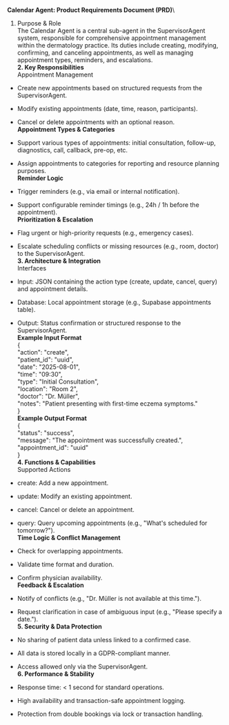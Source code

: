 **Calendar Agent: Product Requirements Document (PRD)**\
1. Purpose & Role\
The Calendar Agent is a central sub-agent in the SupervisorAgent system,
responsible for comprehensive appointment management within the
dermatology practice. Its duties include creating, modifying,
confirming, and canceling appointments, as well as managing appointment
types, reminders, and escalations.\
**2. Key Responsibilities**\
Appointment Management

- Create new appointments based on structured requests from the
  SupervisorAgent.

- Modify existing appointments (date, time, reason, participants).

- Cancel or delete appointments with an optional reason.\
  **Appointment Types & Categories**

<!-- -->

- Support various types of appointments: initial consultation,
  follow-up, diagnostics, call, callback, pre-op, etc.

- Assign appointments to categories for reporting and resource planning
  purposes.\
  **Reminder Logic**

<!-- -->

- Trigger reminders (e.g., via email or internal notification).

- Support configurable reminder timings (e.g., 24h / 1h before the
  appointment).\
  **Prioritization & Escalation**

<!-- -->

- Flag urgent or high-priority requests (e.g., emergency cases).

- Escalate scheduling conflicts or missing resources (e.g., room,
  doctor) to the SupervisorAgent.\
  **3. Architecture & Integration**\
  Interfaces

<!-- -->

- Input: JSON containing the action type (create, update, cancel, query)
  and appointment details.

- Database: Local appointment storage (e.g., Supabase appointments
  table).

- Output: Status confirmation or structured response to the
  SupervisorAgent.\
  **Example Input Format**\
  {\
  \"action\": \"create\",\
  \"patient_id\": \"uuid\",\
  \"date\": \"2025-08-01\",\
  \"time\": \"09:30\",\
  \"type\": \"Initial Consultation\",\
  \"location\": \"Room 2\",\
  \"doctor\": \"Dr. Müller\",\
  \"notes\": \"Patient presenting with first-time eczema symptoms.\"\
  }\
  **Example Output Format**\
  {\
  \"status\": \"success\",\
  \"message\": \"The appointment was successfully created.\",\
  \"appointment_id\": \"uuid\"\
  }\
  **4. Functions & Capabilities**\
  Supported Actions

<!-- -->

- create: Add a new appointment.

- update: Modify an existing appointment.

- cancel: Cancel or delete an appointment.

- query: Query upcoming appointments (e.g., "What's scheduled for
  tomorrow?").\
  **Time Logic & Conflict Management**

<!-- -->

- Check for overlapping appointments.

- Validate time format and duration.

- Confirm physician availability.\
  **Feedback & Escalation**

<!-- -->

- Notify of conflicts (e.g., "Dr. Müller is not available at this
  time.").

- Request clarification in case of ambiguous input (e.g., "Please
  specify a date.").\
  **5. Security & Data Protection**

<!-- -->

- No sharing of patient data unless linked to a confirmed case.

- All data is stored locally in a GDPR-compliant manner.

- Access allowed only via the SupervisorAgent.\
  **6. Performance & Stability**

<!-- -->

- Response time: \< 1 second for standard operations.

- High availability and transaction-safe appointment logging.

- Protection from double bookings via lock or transaction handling.

